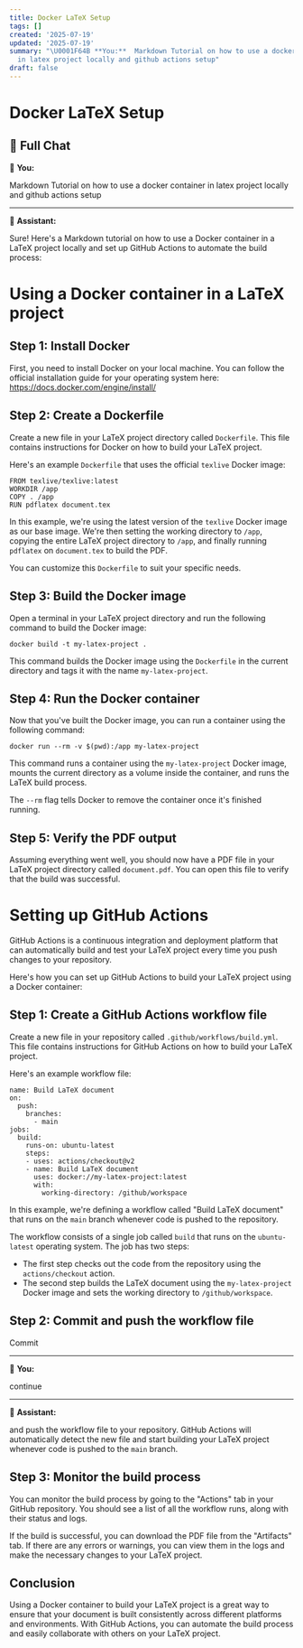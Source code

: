 ```yaml
---
title: Docker LaTeX Setup
tags: []
created: '2025-07-19'
updated: '2025-07-19'
summary: "\U0001F64B **You:**  Markdown Tutorial on how to use a docker container
  in latex project locally and github actions setup"
draft: false
---
```


# Docker LaTeX Setup

## 🧠 Full Chat

🙋 **You:**

Markdown Tutorial on how to use a docker container in latex project locally and github actions setup

---

🤖 **Assistant:**

Sure! Here's a Markdown tutorial on how to use a Docker container in a LaTeX project locally and set up GitHub Actions to automate the build process:

# Using a Docker container in a LaTeX project

## Step 1: Install Docker

First, you need to install Docker on your local machine. You can follow the official installation guide for your operating system here: https://docs.docker.com/engine/install/

## Step 2: Create a Dockerfile

Create a new file in your LaTeX project directory called `Dockerfile`. This file contains instructions for Docker on how to build your LaTeX project.

Here's an example `Dockerfile` that uses the official `texlive` Docker image:

```
FROM texlive/texlive:latest
WORKDIR /app
COPY . /app
RUN pdflatex document.tex
```

In this example, we're using the latest version of the `texlive` Docker image as our base image. We're then setting the working directory to `/app`, copying the entire LaTeX project directory to `/app`, and finally running `pdflatex` on `document.tex` to build the PDF.

You can customize this `Dockerfile` to suit your specific needs.

## Step 3: Build the Docker image

Open a terminal in your LaTeX project directory and run the following command to build the Docker image:

```
docker build -t my-latex-project .
```

This command builds the Docker image using the `Dockerfile` in the current directory and tags it with the name `my-latex-project`.

## Step 4: Run the Docker container

Now that you've built the Docker image, you can run a container using the following command:

```
docker run --rm -v $(pwd):/app my-latex-project
```

This command runs a container using the `my-latex-project` Docker image, mounts the current directory as a volume inside the container, and runs the LaTeX build process.

The `--rm` flag tells Docker to remove the container once it's finished running.

## Step 5: Verify the PDF output

Assuming everything went well, you should now have a PDF file in your LaTeX project directory called `document.pdf`. You can open this file to verify that the build was successful.

# Setting up GitHub Actions

GitHub Actions is a continuous integration and deployment platform that can automatically build and test your LaTeX project every time you push changes to your repository.

Here's how you can set up GitHub Actions to build your LaTeX project using a Docker container:

## Step 1: Create a GitHub Actions workflow file

Create a new file in your repository called `.github/workflows/build.yml`. This file contains instructions for GitHub Actions on how to build your LaTeX project.

Here's an example workflow file:

```
name: Build LaTeX document
on:
  push:
    branches:
      - main
jobs:
  build:
    runs-on: ubuntu-latest
    steps:
    - uses: actions/checkout@v2
    - name: Build LaTeX document
      uses: docker://my-latex-project:latest
      with:
        working-directory: /github/workspace
```

In this example, we're defining a workflow called "Build LaTeX document" that runs on the `main` branch whenever code is pushed to the repository.

The workflow consists of a single job called `build` that runs on the `ubuntu-latest` operating system. The job has two steps:

- The first step checks out the code from the repository using the `actions/checkout` action.
- The second step builds the LaTeX document using the `my-latex-project` Docker image and sets the working directory to `/github/workspace`.

## Step 2: Commit and push the workflow file

Commit

---

🙋 **You:**

continue

---

🤖 **Assistant:**

and push the workflow file to your repository. GitHub Actions will automatically detect the new file and start building your LaTeX project whenever code is pushed to the `main` branch.

## Step 3: Monitor the build process

You can monitor the build process by going to the "Actions" tab in your GitHub repository. You should see a list of all the workflow runs, along with their status and logs.

If the build is successful, you can download the PDF file from the "Artifacts" tab. If there are any errors or warnings, you can view them in the logs and make the necessary changes to your LaTeX project.

## Conclusion

Using a Docker container to build your LaTeX project is a great way to ensure that your document is built consistently across different platforms and environments. With GitHub Actions, you can automate the build process and easily collaborate with others on your LaTeX project.